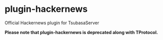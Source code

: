 # plugin-hackernews
Official Hackernews plugin for TsubasaServer

**Please note that plugin-hackernews is deprecated along with TProtocol.**
